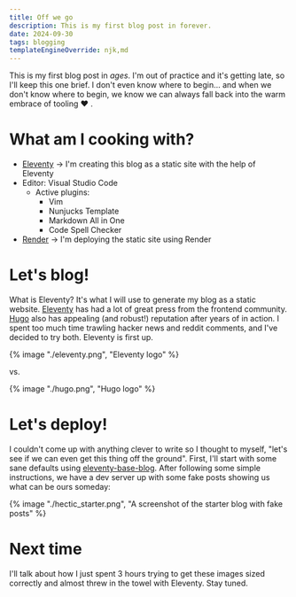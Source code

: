 ```yaml
---
title: Off we go
description: This is my first blog post in forever.
date: 2024-09-30
tags: blogging
templateEngineOverride: njk,md
---
```


This is my first blog post in _ages_. I'm out of practice and it's getting late, so I'll keep this one brief. 
I don't even know where to begin... and when we don't know where to begin, we know we can always fall back into the warm embrace of tooling ❤️ . 

# What am I cooking with?
- [Eleventy](https://www.11ty.dev/) -> I'm creating this blog as a static site with the help of Eleventy
- Editor: Visual Studio Code
    - Active plugins: 
      - Vim
      - Nunjucks Template
      - Markdown All in One
      - Code Spell Checker
- [Render](https://render.com/) -> I'm deploying the static site using Render

# Let's blog!
What is Eleventy? It's what I will use to generate my blog as a static website. [Eleventy](https://www.11ty.dev/) has had a lot of great press from the frontend community. [Hugo](https://gohugo.io/) also has appealing (and robust!) reputation after years of in action. I spent too much time trawling hacker news and reddit comments, and I've decided to try both. Eleventy is first up.

{% image "./eleventy.png", "Eleventy logo" %}

vs.

{% image "./hugo.png", "Hugo logo" %}

# Let's deploy!
I couldn't come up with anything clever to write so I thought to myself, "let's see if we can even get this thing off the ground". First, I'll start with some sane defaults using [eleventy-base-blog](https://github.com/11ty/eleventy-base-blog). After following some simple instructions, we have a dev server up with some fake posts showing us what can be ours someday:



<div class="wtf">
{% image "./hectic_starter.png", "A screenshot of the starter blog with fake posts" %}
</div>


<style>

.wtf img {
  max-width: 100%;
}
.wtf img[width] {
  width: auto; /* Defer to max-width */
}
.wtf img[width][height] {
  height: auto; /* Preserve aspect ratio */
}
</style>

# Next time
I'll talk about how I just spent 3 hours trying to get these images sized correctly and almost threw in the towel with Eleventy. Stay tuned.


